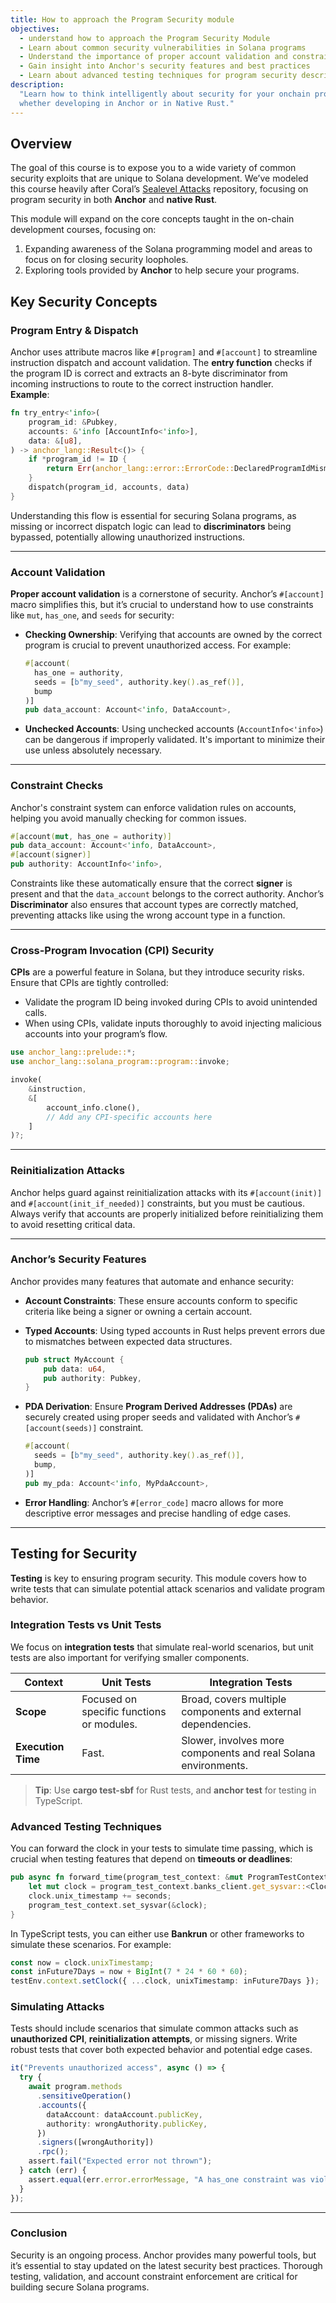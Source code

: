 ```yaml
---
title: How to approach the Program Security module
objectives:
  - understand how to approach the Program Security Module
  - Learn about common security vulnerabilities in Solana programs
  - Understand the importance of proper account validation and constraint checks
  - Gain insight into Anchor's security features and best practices
  - Learn about advanced testing techniques for program security description
description:
  "Learn how to think intelligently about security for your onchain programs,
  whether developing in Anchor or in Native Rust."
---
```


## Overview

The goal of this course is to expose you to a wide variety of common security
exploits that are unique to Solana development. We’ve modeled this course
heavily after Coral’s
[Sealevel Attacks](https://github.com/coral-xyz/sealevel-attacks) repository,
focusing on program security in both **Anchor** and **native Rust**.

This module will expand on the core concepts taught in the on-chain development
courses, focusing on:

1. Expanding awareness of the Solana programming model and areas to focus on for
   closing security loopholes.
2. Exploring tools provided by **Anchor** to help secure your programs.

## Key Security Concepts

### Program Entry & Dispatch

Anchor uses attribute macros like `#[program]` and `#[account]` to streamline
instruction dispatch and account validation. The **entry function** checks if
the program ID is correct and extracts an 8-byte discriminator from incoming
instructions to route to the correct instruction handler.  
**Example**:

```rust
fn try_entry<'info>(
    program_id: &Pubkey,
    accounts: &'info [AccountInfo<'info>],
    data: &[u8],
) -> anchor_lang::Result<()> {
    if *program_id != ID {
        return Err(anchor_lang::error::ErrorCode::DeclaredProgramIdMismatch.into());
    }
    dispatch(program_id, accounts, data)
}
```

Understanding this flow is essential for securing Solana programs, as missing or
incorrect dispatch logic can lead to **discriminators** being bypassed,
potentially allowing unauthorized instructions.

---

### Account Validation

**Proper account validation** is a cornerstone of security. Anchor’s
`#[account]` macro simplifies this, but it’s crucial to understand how to use
constraints like `mut`, `has_one`, and `seeds` for security:

- **Checking Ownership**: Verifying that accounts are owned by the correct
  program is crucial to prevent unauthorized access. For example:

  ```rust
  #[account(
    has_one = authority,
    seeds = [b"my_seed", authority.key().as_ref()],
    bump
  )]
  pub data_account: Account<'info, DataAccount>,
  ```

- **Unchecked Accounts**: Using unchecked accounts (`AccountInfo<'info>`) can be
  dangerous if improperly validated. It's important to minimize their use unless
  absolutely necessary.

---

### Constraint Checks

Anchor's constraint system can enforce validation rules on accounts, helping you
avoid manually checking for common issues.

```rust
#[account(mut, has_one = authority)]
pub data_account: Account<'info, DataAccount>,
#[account(signer)]
pub authority: AccountInfo<'info>,
```

Constraints like these automatically ensure that the correct **signer** is
present and that the `data_account` belongs to the correct authority. Anchor’s
**Discriminator** also ensures that account types are correctly matched,
preventing attacks like using the wrong account type in a function.

---

### Cross-Program Invocation (CPI) Security

**CPIs** are a powerful feature in Solana, but they introduce security risks.
Ensure that CPIs are tightly controlled:

- Validate the program ID being invoked during CPIs to avoid unintended calls.
- When using CPIs, validate inputs thoroughly to avoid injecting malicious
  accounts into your program’s flow.

```rust
use anchor_lang::prelude::*;
use anchor_lang::solana_program::program::invoke;

invoke(
    &instruction,
    &[
        account_info.clone(),
        // Add any CPI-specific accounts here
    ]
)?;
```

---

### Reinitialization Attacks

Anchor helps guard against reinitialization attacks with its `#[account(init)]`
and `#[account(init_if_needed)]` constraints, but you must be cautious. Always
verify that accounts are properly initialized before reinitializing them to
avoid resetting critical data.

---

### Anchor’s Security Features

Anchor provides many features that automate and enhance security:

- **Account Constraints**: These ensure accounts conform to specific criteria
  like being a signer or owning a certain account.
- **Typed Accounts**: Using typed accounts in Rust helps prevent errors due to
  mismatches between expected data structures.

  ```rust
  pub struct MyAccount {
      pub data: u64,
      pub authority: Pubkey,
  }
  ```

- **PDA Derivation**: Ensure **Program Derived Addresses (PDAs)** are securely
  created using proper seeds and validated with Anchor’s `#[account(seeds)]`
  constraint.

  ```rust
  #[account(
    seeds = [b"my_seed", authority.key().as_ref()],
    bump,
  )]
  pub my_pda: Account<'info, MyPdaAccount>,
  ```

- **Error Handling**: Anchor’s `#[error_code]` macro allows for more descriptive
  error messages and precise handling of edge cases.

---

## Testing for Security

**Testing** is key to ensuring program security. This module covers how to write
tests that can simulate potential attack scenarios and validate program
behavior.

### Integration Tests vs Unit Tests

We focus on **integration tests** that simulate real-world scenarios, but unit
tests are also important for verifying smaller components.

| **Context**        | **Unit Tests**                            | **Integration Tests**                                          |
| ------------------ | ----------------------------------------- | -------------------------------------------------------------- |
| **Scope**          | Focused on specific functions or modules. | Broad, covers multiple components and external dependencies.   |
| **Execution Time** | Fast.                                     | Slower, involves more components and real Solana environments. |

> **Tip**: Use **cargo test-sbf** for Rust tests, and **anchor test** for
> testing in TypeScript.

### Advanced Testing Techniques

You can forward the clock in your tests to simulate time passing, which is
crucial when testing features that depend on **timeouts or deadlines**:

```rust
pub async fn forward_time(program_test_context: &mut ProgramTestContext, seconds: i64) {
    let mut clock = program_test_context.banks_client.get_sysvar::<Clock>().await.unwrap();
    clock.unix_timestamp += seconds;
    program_test_context.set_sysvar(&clock);
}
```

In TypeScript tests, you can either use **Bankrun** or other frameworks to
simulate these scenarios. For example:

```typescript
const now = clock.unixTimestamp;
const inFuture7Days = now + BigInt(7 * 24 * 60 * 60);
testEnv.context.setClock({ ...clock, unixTimestamp: inFuture7Days });
```

### Simulating Attacks

Tests should include scenarios that simulate common attacks such as
**unauthorized CPI**, **reinitialization attempts**, or missing signers. Write
robust tests that cover both expected behavior and potential edge cases.

```typescript
it("Prevents unauthorized access", async () => {
  try {
    await program.methods
      .sensitiveOperation()
      .accounts({
        dataAccount: dataAccount.publicKey,
        authority: wrongAuthority.publicKey,
      })
      .signers([wrongAuthority])
      .rpc();
    assert.fail("Expected error not thrown");
  } catch (err) {
    assert.equal(err.error.errorMessage, "A has_one constraint was violated");
  }
});
```

---

### Conclusion

Security is an ongoing process. Anchor provides many powerful tools, but it’s
essential to stay updated on the latest security best practices. Thorough
testing, validation, and account constraint enforcement are critical for
building secure Solana programs.
